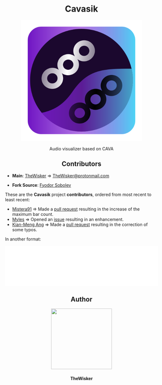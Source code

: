 <h1 align="center">Cavasik</h1>
<div align="center">
    <a href="https://github.com/TheWisker/Cavasik">
        <img width="400" src="./assets/icons/io.github.TheWisker.Cavasik.png">
    </a>
</div>
<p align="center">Audio visualizer based on CAVA</p>

<h2 align="center">Contributors</h2>

- **Main**: [TheWisker](https://github.com/TheWisker) => TheWisker@protonmail.com

- **Fork Source**: [Fyodor Sobolev](https://github.com/fsobolev)

These are the **Cavasik** project **contributors**, ordered from most recent to least recent:

- [Mistera91](https://github.com/Mistera91) => Made a [pull request](https://github.com/TheWisker/Cavasik/pull/19) resulting in the increase of the maximum bar count.
- [Myles](https://github.com/MylesGit) => Opened an [issue](https://github.com/TheWisker/Cavasik/issues/2) resulting in an enhancement.
- [Kian-Meng Ang](https://github.com/kianmeng) => Made a [pull request](https://github.com/TheWisker/Cavasik/pull/5) resulting in the correction of some typos.

In another format:

<div align="center">
  <picture>
    <img src="./assets/metrics/contributors.svg"/>
  </picture>
</div>

<h2 align="center">Author</h2>
<div align="center">
    <a href="https://github.com/TheWisker">
        <img width="200" height="200" src="./assets/profile.png"></img>
    </a>
</div>
<h4 align="center">TheWisker</h4>
